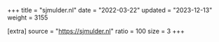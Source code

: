+++
title = "sjmulder.nl"
date = "2022-03-22"
updated = "2023-12-13"
weight = 3155

[extra]
source = "https://sjmulder.nl"
ratio = 100
size = 3
+++
